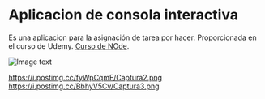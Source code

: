 # Aplicacion de consola interactiva

Es una aplicacion para la asignación de tarea por hacer. Proporcionada en el curso de Udemy. [Curso de NOde](https://fernando-herrera.com/#/curso/node-cero-experto).


![Image text](https://i.postimg.cc/ZRxXrzBp/Captura.png)


https://i.postimg.cc/fyWpCqmF/Captura2.png
https://i.postimg.cc/BbhyV5Cv/Captura3.png
